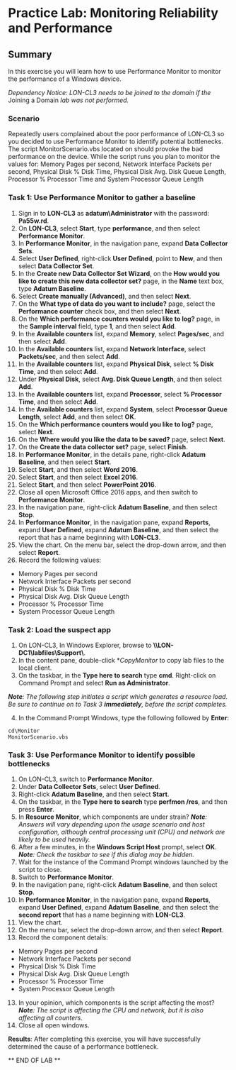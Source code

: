 # Practice Lab: Monitoring Reliability and Performance 

## Summary

In this exercise you will learn how to use Performance Monitor to monitor the performance of a Windows device.

_Dependency Notice: LON-CL3 needs to be joined to the domain if the_ Joining a Domain _lab was not performed._

### Scenario
Repeatedly users complained about the poor performance of LON-CL3 so you decided to use Performance Monitor to identify potential bottlenecks. The script MonitorScenario.vbs located on should provoke the bad performance on the device. While the script runs you plan to monitor the values for: Memory Pages per second, Network Interface Packets per second, Physical Disk % Disk Time, Physical Disk Avg. Disk Queue Length, Processor % Processor Time and System Processor Queue Length



### Task 1: Use Performance Monitor to gather a baseline 
1.  Sign in to **LON-CL3** as **adatum\\Administrator** with the password: **Pa55w.rd**.
2.  On **LON-CL3**, select **Start**, type **performance**, and then select **Performance
    Monitor**.
3.  In **Performance Monitor**, in the navigation pane, expand **Data Collector
    Sets**.
4.  Select **User Defined**, right-click **User Defined**, point to **New**, and
    then select **Data Collector Set**.
5.  In the **Create new Data Collector Set Wizard**, on the **How would you like
    to create this new data collector set?** page, in the **Name** text box,
    type **Adatum Baseline**.
6.  Select **Create manually (Advanced)**, and then select **Next**.
7.  On the **What type of data do you want to include?** page, select the
    **Performance counter** check box, and then select **Next**.
8.  On the **Which performance counters would you like to log?** page, in the
    **Sample interval** field, type **1**, and then select **Add**.
9.  In the **Available counters** list, expand **Memory**, select **Pages/sec**,
    and then select **Add**.
10.  In the **Available counters** list, expand **Network Interface**, select
    **Packets/sec**, and then select **Add**.
11. In the **Available counters** list, expand **Physical Disk**, select **% Disk
    Time**, and then select **Add**.
12. Under **Physical Disk**, select **Avg. Disk Queue Length**, and then select
    **Add**.
13. In the **Available counters** list, expand **Processor**, select **%
    Processor Time**, and then select **Add**.
14. In the **Available counters** list, expand **System**, select **Processor
    Queue Length**, select **Add**, and then select **OK**.
15. On the **Which performance counters would you like to log?** page, select
    **Next**.
16. On the **Where would you like the data to be saved?** page, select **Next**.
17. On the **Create the data collector set?** page, select **Finish**.
18. In **Performance Monitor**, in the details pane, right-click **Adatum
    Baseline**, and then select **Start**.
18. Select **Start**, and then select **Word 2016**.
19. Select **Start**, and then select **Excel 2016**.
20. Select **Start**, and then select **PowerPoint 2016**.
21. Close all open Microsoft Office 2016 apps, and then switch to **Performance
    Monitor**.
22. In the navigation pane, right-click **Adatum Baseline**, and then select
    **Stop**.
23. In **Performance Monitor**, in the navigation pane, expand **Reports**,
    expand **User Defined**, expand **Adatum Baseline**, and then select the
    report that has a name beginning with **LON-CL3**.
24. View the chart. On the menu bar, select the drop-down arrow, and then select
    **Report**.
25. Record the following values:
-   Memory Pages per second
-   Network Interface Packets per second
-   Physical Disk % Disk Time
-   Physical Disk Avg. Disk Queue Length
-   Processor % Processor Time
-   System Processor Queue Length

### Task 2: Load the suspect app ###
1.  On LON-CL3, In Windows Explorer, browse to **\\\\LON-DC1\\labfiles\\Support\\**.
2.  In the content pane, double-click **CopyMonitor* to copy lab files to the local client.
3.  On the taskbar, in the **Type here to search** type **cmd**. Right-click on Command Prompt and
    select **Run as Administrator**.

_**Note**: The following step initiates a script which generates a resource load. Be sure to continue on to Task 3 **immediately**, before the script completes._

4.  In the Command Prompt Windows, type the following followed by **Enter**:
```
cd\Monitor
MonitorScenario.vbs
```

### Task 3: Use Performance Monitor to identify possible bottlenecks ### 
1.  On LON-CL3, switch to **Performance Monitor**.
2.  Under **Data Collector Sets**, select **User Defined**.
3.  Right-click **Adatum Baseline**, and then select **Start**.
4.  On the taskbar, in the **Type here to search** type **perfmon /res**, and
    then press **Enter**.
5.  In **Resource Monitor**, which components are under strain?
    _**Note**: Answers will vary depending upon the usage scenario and host configuration,
    although central processing unit (CPU) and network are likely to be used
    heavily._
6.  After a few minutes, in the **Windows Script Host** prompt, select **OK**.
    _**Note**: Check the taskbar to see if this dialog may be hidden._
7.  Wait for the instance of the Command Prompt windows launched by the script to close. 
8.  Switch to **Performance Monitor**.
9.  In the navigation pane, right-click **Adatum Baseline**, and then select **Stop**.
10. In **Performance Monitor**, in the navigation pane, expand **Reports**,
    expand **User Defined**, expand **Adatum Baseline**, and then select the
    **second report** that has a name beginning with **LON-CL3**.
10. View the chart.
11. On the menu bar, select the drop-down arrow, and then select **Report**.
12. Record the component details:
-   Memory Pages per second
-   Network Interface Packets per second
-   Physical Disk % Disk Time
-   Physical Disk Avg. Disk Queue Length
-   Processor % Processor Time
-   System Processor Queue Length
13. In your opinion, which components is the script affecting the most?
    _**Note**: The script is affecting the CPU and network, but it is also affecting all
    counters._
14. Close all open windows.

**Results**: After completing this exercise, you will have successfully determined the cause of a performance bottleneck.

** END OF LAB **